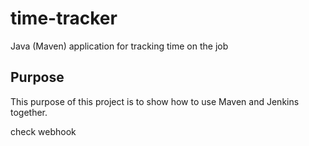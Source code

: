 # time-tracker
Java (Maven) application for tracking time on the job

## Purpose

This purpose of this project is to show how to use Maven and Jenkins together.

check webhook
